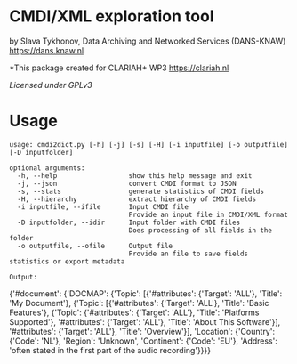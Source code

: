 # CMDI/XML exploration tool

by Slava Tykhonov, Data Archiving and Networked Services (DANS-KNAW) https://dans.knaw.nl

*This package created for CLARIAH+ WP3 https://clariah.nl

*Licensed under GPLv3*

# Usage

```
usage: cmdi2dict.py [-h] [-j] [-s] [-H] [-i inputfile] [-o outputfile] [-D inputfolder] 

optional arguments:
  -h, --help                  show this help message and exit
  -j, --json                  convert CMDI format to JSON
  -s, --stats                 generate statistics of CMDI fields
  -H, --hierarchy             extract hierarchy of CMDI fields 
  -i inputfile, --ifile       Input CMDI file
                              Provide an input file in CMDI/XML format
  -D inputfolder, --idir      Input folder with CMDI files
                              Does processing of all fields in the folder
  -o outputfile, --ofile      Output file 
                              Provide an file to save fields statistics or export metadata 
```

```
Output:
```
{'#document': {'DOCMAP': {'Topic': [{'#attributes': {'Target': 'ALL'}, 'Title': 'My Document'}, {'Topic': [{'#attributes': {'Target': 'ALL'}, 'Title': 'Basic Features'}, {'Topic': {'#attributes': {'Target': 'ALL'}, 'Title': 'Platforms Supported'}, '#attributes': {'Target': 'ALL'}, 'Title': 'About This Software'}], '#attributes': {'Target': 'ALL'}, 'Title': 'Overview'}], 'Location': {'Country': {'Code': 'NL'}, 'Region': 'Unknown', 'Continent': {'Code': 'EU'}, 'Address': 'often stated in the first part of the audio recording'}}}}
```

